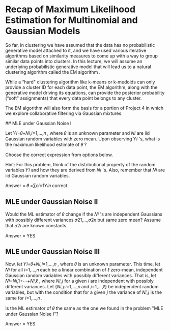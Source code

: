 # Recap of Maximum Likelihood Estimation for Multinomial and Gaussian Models


So far, in clustering we have assumed that the data has no probabilistic generative model attached to it, and we have used various iterative algorithms based on similarity measures to come up with a way to group similar data points into clusters. In this lecture, we will assume an underlying probabilistic generative model that will lead us to a natural clustering algorithm called the EM algorithm .

While a “hard" clustering algorithm like k-means or k-medoids can only provide a cluster ID for each data point, the EM algorithm, along with the generative model driving its equations, can provide the posterior probability (“soft" assignments) that every data point belongs to any cluster.

The EM algorithm will also form the basis for a portion of Project 4 in which we explore collaborative filtering via Gaussian mixtures.



## MLE under Gaussian Noise I

Let  𝑌𝑖=𝜃+𝑁𝑖,𝑖=1,…,𝑛 , where  𝜃  is an unknown parameter and  𝑁𝑖  are iid Gaussian random variables with zero mean. Upon observing  𝑌𝑖 's, what is the maximum likelihood estimate of  𝜃 ?

Choose the correct expression from options below.

Hint: For this problem, think of the distributional property of the random variables  𝑌𝑖  and how they are derived from  𝑁𝑖 's. Also, remember that  𝑁𝑖  are iid Gaussian random variables.


Answer =  𝜃̂ =∑𝑛𝑖=1𝑌𝑖𝑛  correct 



## MLE under Gaussian Noise II


Would the ML estimator of  𝜃  change if the  𝑁𝑖 's are independent Gaussians with possibly different variances  𝜎21,…,𝜎2𝑛  but same zero mean? Assume that  𝜎2𝑖  are known constants.


Answer = YES


## MLE under Gaussian Noise III

Now, let  𝑌𝑖=𝜃+𝑁𝑖,𝑖=1,…,𝑛 , where  𝜃  is an unknown parameter. This time, let  𝑁𝑖  for all  𝑖=1,…,𝑛  each be a linear combination of  ℓ  zero-mean, independent Gaussian random variables with possibly different variances. That is, let  𝑁𝑖=𝑁𝑖,1+⋯+𝑁𝑖,ℓ , where  𝑁𝑖,𝑗  for a given  𝑖  are independent with possibly different variances. Let  {𝑁𝑖,𝑗:𝑖=1,…,𝑛 and 𝑗=1,…,ℓ}  be independent random variables, but with the condition that for a given  𝑗  the variance of  𝑁𝑖,𝑗  is the same for  𝑖=1,…,𝑛 .

Is the ML estimator of  𝜃  the same as the one we found in the problem "MLE under Gaussian Noise I"?


Answer = YES




